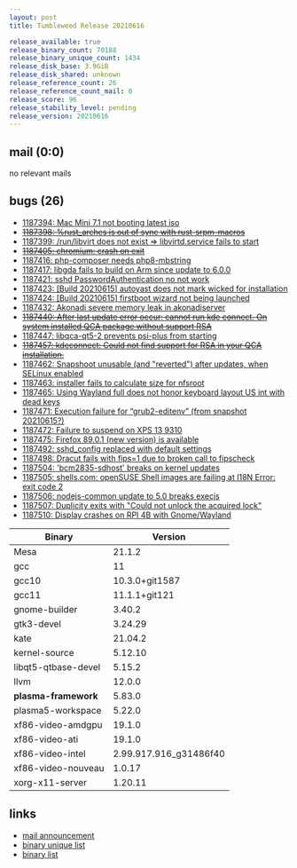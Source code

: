 ```yaml
---
layout: post
title: Tumbleweed Release 20210616

release_available: true
release_binary_count: 70188
release_binary_unique_count: 1434
release_disk_base: 3.9GiB
release_disk_shared: unknown
release_reference_count: 26
release_reference_count_mail: 0
release_score: 96
release_stability_level: pending
release_version: 20210616
---
```


## mail (0:0)

no relevant mails

## bugs (26)

<!--more-->

- [1187394: Mac Mini 7.1 not booting latest iso](https://bugzilla.opensuse.org/show_bug.cgi?id=1187394)
- ~~[1187398: %rust_arches is out of sync with rust-srpm-macros](https://bugzilla.opensuse.org/show_bug.cgi?id=1187398)~~
- [1187399: /run/libvirt does not exist => libvirtd.service fails to start](https://bugzilla.opensuse.org/show_bug.cgi?id=1187399)
- ~~[1187405: chromium: crash on exit](https://bugzilla.opensuse.org/show_bug.cgi?id=1187405)~~
- [1187416: php-composer needs php8-mbstring](https://bugzilla.opensuse.org/show_bug.cgi?id=1187416)
- [1187417: libgda fails to build on Arm since update to 6.0.0](https://bugzilla.opensuse.org/show_bug.cgi?id=1187417)
- [1187421: sshd PasswordAuthentication no not work](https://bugzilla.opensuse.org/show_bug.cgi?id=1187421)
- [1187423: \[Build 20210615\] autoyast does not mark wicked for installation](https://bugzilla.opensuse.org/show_bug.cgi?id=1187423)
- [1187424: \[Build 20210615\] firstboot wizard not being launched](https://bugzilla.opensuse.org/show_bug.cgi?id=1187424)
- [1187432: Akonadi severe memory leak in akonadiserver](https://bugzilla.opensuse.org/show_bug.cgi?id=1187432)
- ~~[1187440: After last update error occur: cannot run kde connect. On system installed QCA package without support RSA](https://bugzilla.opensuse.org/show_bug.cgi?id=1187440)~~
- [1187447: libqca-qt5-2 prevents psi-plus from starting](https://bugzilla.opensuse.org/show_bug.cgi?id=1187447)
- ~~[1187457: kdeconnect: Could not find support for RSA in your QCA installation.](https://bugzilla.opensuse.org/show_bug.cgi?id=1187457)~~
- [1187462: Snapshoot unusable (and "reverted") after updates, when SELinux enabled](https://bugzilla.opensuse.org/show_bug.cgi?id=1187462)
- [1187463: installer fails to calculate size for nfsroot](https://bugzilla.opensuse.org/show_bug.cgi?id=1187463)
- [1187465: Using Wayland full does not honor keyboard layout US int with dead keys](https://bugzilla.opensuse.org/show_bug.cgi?id=1187465)
- [1187471: Execution failure for “grub2-editenv” (from snapshot 20210615?)](https://bugzilla.opensuse.org/show_bug.cgi?id=1187471)
- [1187472: Failure to suspend on XPS 13 9310](https://bugzilla.opensuse.org/show_bug.cgi?id=1187472)
- [1187475: Firefox 89.0.1 (new version) is available](https://bugzilla.opensuse.org/show_bug.cgi?id=1187475)
- [1187492: sshd_config replaced with default settings](https://bugzilla.opensuse.org/show_bug.cgi?id=1187492)
- [1187498: Dracut fails with fips=1 due to broken call to fipscheck](https://bugzilla.opensuse.org/show_bug.cgi?id=1187498)
- [1187504: 'bcm2835-sdhost' breaks on kernel updates](https://bugzilla.opensuse.org/show_bug.cgi?id=1187504)
- [1187505: shells.com: openSUSE Shell images are failing at I18N Error: exit code 2](https://bugzilla.opensuse.org/show_bug.cgi?id=1187505)
- [1187506: nodejs-common update to 5.0 breaks execjs](https://bugzilla.opensuse.org/show_bug.cgi?id=1187506)
- [1187507: Duplicity exits with "Could not unlock the acquired lock"](https://bugzilla.opensuse.org/show_bug.cgi?id=1187507)
- [1187510: Display crashes on RPI 4B with Gnome/Wayland](https://bugzilla.opensuse.org/show_bug.cgi?id=1187510)

Binary | Version
--- | ---
Mesa | 21.1.2
gcc | 11
gcc10 | 10.3.0+git1587
gcc11 | 11.1.1+git121
gnome-builder | 3.40.2
gtk3-devel | 3.24.29
kate | 21.04.2
kernel-source | 5.12.10
libqt5-qtbase-devel | 5.15.2
llvm | 12.0.0
**plasma-framework** | 5.83.0
plasma5-workspace | 5.22.0
xf86-video-amdgpu | 19.1.0
xf86-video-ati | 19.1.0
xf86-video-intel | 2.99.917.916_g31486f40
xf86-video-nouveau | 1.0.17
xorg-x11-server | 1.20.11

## links

- [mail announcement](https://github.com/boombatower/tumbleweed-review/issues/10)
- [binary unique list](http://download.opensuse.org/history/20210616/rpm.unique.list)
- [binary list](http://download.opensuse.org/history/20210616/rpm.list)

